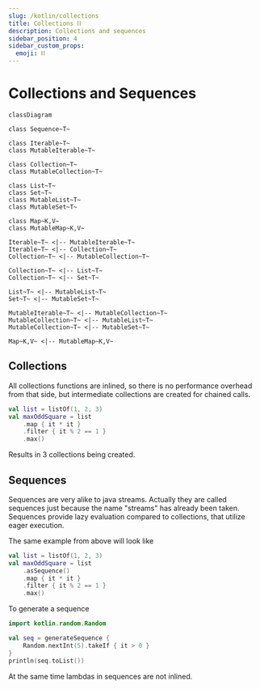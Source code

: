 ```yaml
---
slug: /kotlin/collections
title: Collections ⛓️
description: Collections and sequences
sidebar_position: 4
sidebar_custom_props:
  emoji: ⛓️
---
```


# Collections and Sequences

```mermaid
classDiagram

class Sequence~T~

class Iterable~T~
class MutableIterable~T~

class Collection~T~
class MutableCollection~T~

class List~T~
class Set~T~
class MutableList~T~
class MutableSet~T~

class Map~K,V~
class MutableMap~K,V~

Iterable~T~ <|-- MutableIterable~T~
Iterable~T~ <|-- Collection~T~
Collection~T~ <|-- MutableCollection~T~

Collection~T~ <|-- List~T~
Collection~T~ <|-- Set~T~

List~T~ <|-- MutableList~T~
Set~T~ <|-- MutableSet~T~

MutableIterable~T~ <|-- MutableCollection~T~
MutableCollection~T~ <|-- MutableList~T~
MutableCollection~T~ <|-- MutableSet~T~

Map~K,V~ <|-- MutableMap~K,V~
```

## Collections

All collections functions are inlined, so there is no performance overhead from that side, but intermediate
collections are created for chained calls.

```kotlin
val list = listOf(1, 2, 3)
val maxOddSquare = list
    .map { it * it }
    .filter { it % 2 == 1 }
    .max()
```

Results in 3 collections being created.

## Sequences

Sequences are very alike to java streams. Actually they are called sequences just because the name "streams"
has already been taken. Sequences provide lazy evaluation compared to collections, that utilize eager execution.

The same example from above will look like

```kotlin
val list = listOf(1, 2, 3)
val maxOddSquare = list
    .asSequence()
    .map { it * it }
    .filter { it % 2 == 1 }
    .max()
```

To generate a sequence

```kotlin
import kotlin.random.Random

val seq = generateSequence { 
    Random.nextInt(5).takeIf { it > 0 }    
}
println(seq.toList())
```

At the same time lambdas in sequences are not inlined.

